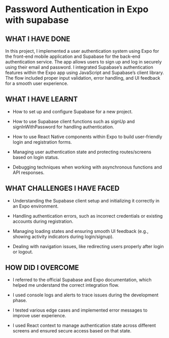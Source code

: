 # Password Authentication in Expo with supabase

## WHAT I HAVE DONE

In this project, I implemented a user authentication system using Expo for the front-end mobile application and Supabase for the back-end authentication service. The app allows users to sign up and log in securely using their email and password. I integrated Supabase’s authentication features within the Expo app using JavaScript and Supabase’s client library. The flow included proper input validation, error handling, and UI feedback for a smooth user experience.

## WHAT I HAVE LEARNT
- How to set up and configure Supabase for a new project.

- How to use Supabase client functions such as signUp and signInWithPassword for handling authentication.

- How to use React Native components within Expo to build user-friendly login and registration forms.

- Managing user authentication state and protecting routes/screens based on login status.

- Debugging techniques when working with asynchronous functions and API responses.


## WHAT CHALLENGES I HAVE FACED
 - Understanding the Supabase client setup and initializing it correctly in an Expo environment.

- Handling authentication errors, such as incorrect credentials or existing accounts during registration.

- Managing loading states and ensuring smooth UI feedback (e.g., showing activity indicators during login/signup).

- Dealing with navigation issues, like redirecting users properly after login or logout.

##  HOW DID I OVERCOME
- I referred to the official Supabase and Expo documentation, which helped me understand the correct integration flow.

- I used console logs and alerts to trace issues during the development phase.

- I tested various edge cases and implemented error messages to improve user experience.

- I used React context to manage authentication state across different screens and ensured secure access based on that state.